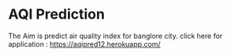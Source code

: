 # AQI Prediction
The Aim is predict air quality index for banglore city.
click here for application : https://aqipred12.herokuapp.com/
